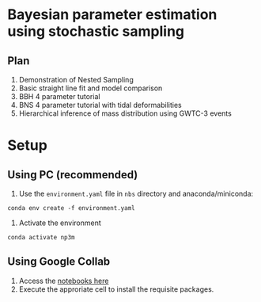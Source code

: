 # Bayesian parameter estimation using stochastic sampling


## Plan

1. Demonstration of Nested Sampling
1. Basic straight line fit and model comparison
1. BBH 4 parameter tutorial
1. BNS 4 parameter tutorial with tidal deformabilities
1. Hierarchical inference of mass distribution using GWTC-3 events



# Setup

## Using PC (recommended)

1. Use the `environment.yaml` file in `nbs` directory and anaconda/miniconda:

`conda env create -f environment.yaml`


1. Activate the environment

`conda activate np3m`


## Using Google Collab

1. Access the [notebooks here](https://drive.google.com/drive/folders/1mnpEiPGslupK0leCbBySvaTp4jhkPaDh?usp=sharing)
1. Execute the approriate cell to install the requisite packages.



